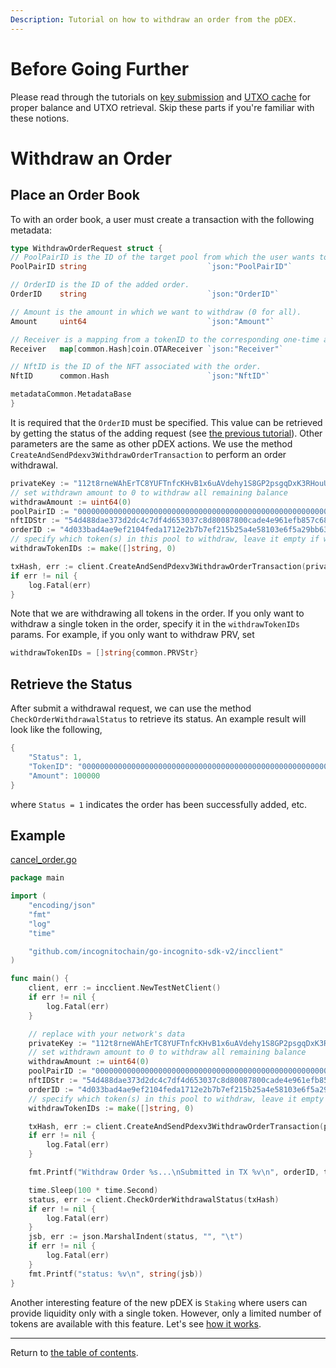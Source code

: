 ```yaml
---
Description: Tutorial on how to withdraw an order from the pDEX.
---
```


# Before Going Further

Please read through the tutorials on [key submission](../accounts/submit_key.md)
and [UTXO cache](../accounts/utxo_cache.md) for proper balance and UTXO retrieval. Skip these parts if you're familiar
with these notions.


# Withdraw an Order


## Place an Order Book
To with an order book, a user must create a transaction with the following metadata:
```go
type WithdrawOrderRequest struct {
// PoolPairID is the ID of the target pool from which the user wants to withdraw his order.
PoolPairID string                           `json:"PoolPairID"`

// OrderID is the ID of the added order.
OrderID    string                           `json:"OrderID"`

// Amount is the amount in which we want to withdraw (0 for all).
Amount     uint64                           `json:"Amount"`

// Receiver is a mapping from a tokenID to the corresponding one-time address for receiving back the funds (different OTAs for different tokens).
Receiver   map[common.Hash]coin.OTAReceiver `json:"Receiver"`

// NftID is the ID of the NFT associated with the order.
NftID      common.Hash                      `json:"NftID"`

metadataCommon.MetadataBase
}
```
It is required that the `OrderID` must be specified. This value can be retrieved by getting the status of the adding request (see [the previous tutorial](./ob_add.md)). Other parameters are the same as other pDEX actions. We use the method `CreateAndSendPdexv3WithdrawOrderTransaction` to perform an order withdrawal.

```go
privateKey := "112t8rneWAhErTC8YUFTnfcKHvB1x6uAVdehy1S8GP2psgqDxK3RHouUcd69fz88oAL9XuMyQ8mBY5FmmGJdcyrpwXjWBXRpoWwgJXjsxi4j"
// set withdrawn amount to 0 to withdraw all remaining balance
withdrawAmount := uint64(0)
poolPairID := "0000000000000000000000000000000000000000000000000000000000000004-00000000000000000000000000000000000000000000000000000000000115d7-0868e6a074566d77c2ebdce49949352efbe69b0eda7da839bfc8985e7ed300f2"
nftIDStr := "54d488dae373d2dc4c7df4d653037c8d80087800cade4e961efb857c68b91a22"
orderID := "4d033bad4ae9ef2104feda1712e2b7b7ef215b25a4e58103e6f5a29bb63fd387"
// specify which token(s) in this pool to withdraw, leave it empty if withdrawing all tokens.
withdrawTokenIDs := make([]string, 0)

txHash, err := client.CreateAndSendPdexv3WithdrawOrderTransaction(privateKey, poolPairID, orderID, nftIDStr, withdrawAmount, withdrawTokenIDs...)
if err != nil {
    log.Fatal(err)
}
```
Note that we are withdrawing all tokens in the order. If you only want to withdraw a single token in the order, specify it in the `withdrawTokenIDs` params. For example, if you only want to withdraw PRV, set
```go
withdrawTokenIDs = []string{common.PRVStr}
```

## Retrieve the Status
After submit a withdrawal request, we can use the method `CheckOrderWithdrawalStatus` to retrieve its status. An example result will look like the following,
```go
{
    "Status": 1,
    "TokenID": "0000000000000000000000000000000000000000000000000000000000000004",
    "Amount": 100000
}
```
where `Status = 1` indicates the order has been successfully added, etc.

## Example
[cancel_order.go](../../code/pdex/ob_withdraw/withdraw.go)

```go
package main

import (
	"encoding/json"
	"fmt"
	"log"
	"time"

	"github.com/incognitochain/go-incognito-sdk-v2/incclient"
)

func main() {
	client, err := incclient.NewTestNetClient()
	if err != nil {
		log.Fatal(err)
	}

	// replace with your network's data
	privateKey := "112t8rneWAhErTC8YUFTnfcKHvB1x6uAVdehy1S8GP2psgqDxK3RHouUcd69fz88oAL9XuMyQ8mBY5FmmGJdcyrpwXjWBXRpoWwgJXjsxi4j"
	// set withdrawn amount to 0 to withdraw all remaining balance
	withdrawAmount := uint64(0)
	poolPairID := "0000000000000000000000000000000000000000000000000000000000000004-00000000000000000000000000000000000000000000000000000000000115d7-0868e6a074566d77c2ebdce49949352efbe69b0eda7da839bfc8985e7ed300f2"
	nftIDStr := "54d488dae373d2dc4c7df4d653037c8d80087800cade4e961efb857c68b91a22"
	orderID := "4d033bad4ae9ef2104feda1712e2b7b7ef215b25a4e58103e6f5a29bb63fd387"
	// specify which token(s) in this pool to withdraw, leave it empty if withdrawing all tokens.
	withdrawTokenIDs := make([]string, 0)

	txHash, err := client.CreateAndSendPdexv3WithdrawOrderTransaction(privateKey, poolPairID, orderID, nftIDStr, withdrawAmount, withdrawTokenIDs...)
	if err != nil {
		log.Fatal(err)
	}

	fmt.Printf("Withdraw Order %s...\nSubmitted in TX %v\n", orderID, txHash)

	time.Sleep(100 * time.Second)
	status, err := client.CheckOrderWithdrawalStatus(txHash)
	if err != nil {
		log.Fatal(err)
	}
	jsb, err := json.MarshalIndent(status, "", "\t")
	if err != nil {
		log.Fatal(err)
	}
	fmt.Printf("status: %v\n", string(jsb))
}
```

Another interesting feature of the new pDEX is `Staking` where users can provide liquidity only with a single token. However, only a limited
number of tokens are available with this feature. Let's see [how it works](./stake.md).

---
Return to [the table of contents](../../../README.md).

